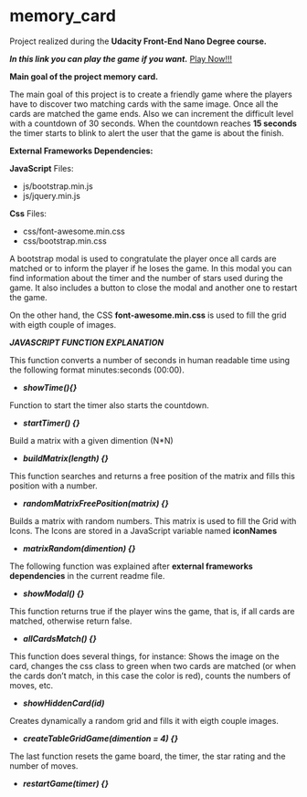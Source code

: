 # memory_card
Project realized during the **Udacity Front-End Nano Degree course.**

**_In this link you can play the game if you want._** [Play Now!!!](https://reyniergc.github.io/memory_card/)

**Main goal of the project memory card.**

The main goal of this project is to create a friendly game where the players have to discover two matching cards with the same image. Once all the cards are matched the game ends. Also we can increment the difficult level with a countdown of 30 seconds. When the countdown reaches **15 seconds** the timer starts to blink to alert the user that the game is about the finish.


**External Frameworks Dependencies:**

**JavaScript** Files:
- js/bootstrap.min.js
- js/jquery.min.js

**Css** Files:
- css/font-awesome.min.css
- css/bootstrap.min.css

A bootstrap modal is used to congratulate  the player  once all cards are matched or to inform the player if he loses the game. In this modal you can find information about the timer and the number of stars used during the game. It also includes a button to close the modal and another one to restart the game.


On the other hand, the CSS **font-awesome.min.css** is used to fill the grid with eigth couple of images.


**_JAVASCRIPT FUNCTION EXPLANATION_**

This function converts a number of seconds in human readable time using the following format minutes:seconds (00:00).
- _**showTime(){}**_

Function to start the timer also starts the countdown.
- _**startTimer() {}**_

Build a matrix with a given dimention (N*N)
- _**buildMatrix(length) {}**_

This function searches and returns a free position of the matrix and fills this position with a number.
- _**randomMatrixFreePosition(matrix) {}**_

Builds a matrix with random numbers. This matrix is used to fill the Grid with Icons.
The Icons are stored in a JavaScript variable named **iconNames**
- _**matrixRandom(dimention) {}**_

The following function was explained after **external frameworks dependencies** in the current readme file.
- _**showModal() {}**_

This function returns true if the player wins the game, that is, if all cards are matched, otherwise return false.
- _**allCardsMatch() {}**_

This function does several things, for instance: Shows the image on the card, changes the css class to green when two cards are matched (or when the cards don’t match, in this case the color is red), counts  the numbers of moves, etc.
- _**showHiddenCard(id)**_

Creates dynamically a random grid and fills it with eigth couple images.
- _**createTableGridGame(dimention = 4) {}**_

The last function resets the game board, the timer, the star rating and the number of moves.
- _**restartGame(timer) {}**_
